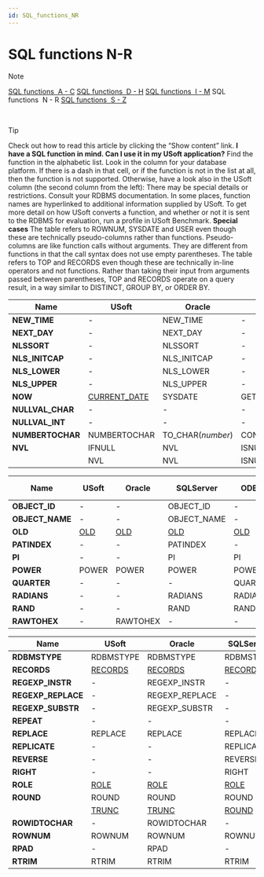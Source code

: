 ```yaml
---
id: SQL_functions_NR
---
```


# SQL functions N-R

> [!NOTE]
> [SQL functions  A - C](/docs/Modeller_and_Rules_Engine/SQL_functions/SQL_functions_AC.md)
> [SQL functions  D - H](/docs/Modeller_and_Rules_Engine/SQL_functions/SQL_functions_DH.md)
> [SQL functions  I - M](/docs/Modeller_and_Rules_Engine/SQL_functions/SQL_functions_IM.md)
> SQL functions  N - R
> [SQL functions  S - Z](/docs/Modeller_and_Rules_Engine/SQL_functions/SQL_functions_SZ.md)

 

> [!TIP]
> Check out how to read this article by clicking the “Show content” link.
> **I have a SQL function in mind. Can I use it in my USoft application?** 
Find the function in the alphabetic list. Look in the column for your database platform. If there is a dash in that cell, or if the function is not in the list at all, then the function is not supported.
> Otherwise, have a look also in the USoft column (the second column from the left):
> There may be special details or restrictions. Consult your RDBMS documentation. In some places, function names are hyperlinked to additional information supplied by USoft.
> To get more detail on how USoft converts a function, and whether or not it is sent to the RDBMS for evaluation, run a profile in USoft Benchmark.
> **Special cases**
The table refers to ROWNUM, SYSDATE and USER even though these are technically pseudo-columns rather than functions. Pseudo-columns are like function calls without arguments. They are different from functions in that the call syntax does not use empty parentheses.
The table refers to TOP and RECORDS even though these are technically in-line operators and not functions. Rather than taking their input from arguments passed between parentheses, TOP and RECORDS operate on a query result, in a way similar to DISTINCT, GROUP BY, or ORDER BY.

|**Name**|**USoft**|**Oracle**|**SQLServer**|**ODBC**|**JDBCY, Derby**|
|--------|--------|--------|--------|--------|--------|
|**NEW_TIME**|-       |NEW_TIME|-       |-       |NEW_TIME|
|**NEXT_DAY**|-       |NEXT_DAY|-       |-       |NEXT_DAY|
|**NLSSORT**|-       |NLSSORT |-       |-       |-       |
|**NLS_INITCAP**|-       |NLS_INITCAP|-       |-       |-       |
|**NLS_LOWER**|-       |NLS_LOWER|-       |-       |NLS_LOWER|
|**NLS_UPPER**|-       |NLS_UPPER|-       |-       |NLS_UPPER|
|**NOW** |[CURRENT_DATE](/docs/Modeller_and_Rules_Engine/SQL_functions/CURRENT_DATE.md)|SYSDATE |GETDATE |NOW     |SYSDATE |
|**NULLVAL_CHAR**|-       |-       |-       |NULLVAL_CHAR|-       |
|**NULLVAL_INT**|-       |-       |-       |NULLVAL_INT|-       |
|**NUMBERTOCHAR**|NUMBERTOCHAR|TO_CHAR(*number*)|CONVERT(*number*)|NUMBERTOCHAR|NUMBERTOCHAR|
|**NVL** |IFNULL  |NVL     |ISNULL  |IFNULL  |COALESCE|
|        |NVL     |NVL     |ISNULL  |IFNULL  |COALESCE|



|**Name**|**USoft**|**Oracle**|**SQLServer**|**ODBC**|**JDBCY, Derby**|
|--------|--------|--------|--------|--------|--------|
|**OBJECT_ID**|-       |-       |OBJECT_ID|-       |-       |
|**OBJECT_NAME**|-       |-       |OBJECT_NAME|-       |-       |
|**OLD** |[OLD](/docs/Modeller_and_Rules_Engine/SQL_functions/OLD.md)|[OLD](/docs/Modeller_and_Rules_Engine/SQL_functions/OLD.md)|[OLD](/docs/Modeller_and_Rules_Engine/SQL_functions/OLD.md)|[OLD](/docs/Modeller_and_Rules_Engine/SQL_functions/OLD.md)|[OLD](/docs/Modeller_and_Rules_Engine/SQL_functions/OLD.md)|
|**PATINDEX**|-       |-       |PATINDEX|-       |-       |
|**PI**  |-       |-       |PI      |PI      |PI      |
|**POWER**|POWER   |POWER   |POWER   |POWER   |POWER   |
|**QUARTER**|-       |-       |-       |QUARTER |-       |
|**RADIANS**|-       |-       |RADIANS |RADIANS |RADIANS |
|**RAND**|-       |-       |RAND    |RAND    |RAND    |
|**RAWTOHEX**|-       |RAWTOHEX|-       |-       |RAWTOHEX|



|**Name**|**USoft**|**Oracle**|**SQLServer**|**ODBC**|**JDBCY, Derby**|
|--------|--------|--------|--------|--------|--------|
|**RDBMSTYPE**|RDBMSTYPE|RDBMSTYPE|RDBMSTYPE|RDBMSTYPE|RDBMSTYPE|
|**RECORDS**|[RECORDS](/docs/Modeller_and_Rules_Engine/SQL_functions/RECORDS.md)|[RECORDS](/docs/Modeller_and_Rules_Engine/SQL_functions/RECORDS.md)|[RECORDS](/docs/Modeller_and_Rules_Engine/SQL_functions/RECORDS.md)|[RECORDS](/docs/Modeller_and_Rules_Engine/SQL_functions/RECORDS.md)|[RECORDS](/docs/Modeller_and_Rules_Engine/SQL_functions/RECORDS.md)|
|**REGEXP_INSTR**|-       |REGEXP_INSTR|-       |-       |REGEXP_INSTR|
|**REGEXP_REPLACE**|-       |REGEXP_REPLACE|-       |-       |REGEXP_REPLACE|
|**REGEXP_SUBSTR**|-       |REGEXP_SUBSTR|-       |-       |REGEXP_SUBSTR|
|**REPEAT**|-       |-       |-       |REPEAT  |-       |
|**REPLACE**|REPLACE |REPLACE |REPLACE |REPLACE |REPLACE |
|**REPLICATE**|-       |-       |REPLICATE|-       |-       |
|**REVERSE**|-       |-       |REVERSE |-       |-       |
|**RIGHT**|-       |-       |RIGHT   |RIGHT   |-       |
|**ROLE**|[ROLE](/docs/Modeller_and_Rules_Engine/SQL_functions/ROLE.md)|[ROLE](/docs/Modeller_and_Rules_Engine/SQL_functions/ROLE.md)|[ROLE](/docs/Modeller_and_Rules_Engine/SQL_functions/ROLE.md)|[ROLE](/docs/Modeller_and_Rules_Engine/SQL_functions/ROLE.md)|[ROLE](/docs/Modeller_and_Rules_Engine/SQL_functions/ROLE.md)|
|**ROUND**|ROUND   |ROUND   |ROUND   |ROUND   |ROUND   |
|        |[TRUNC](/docs/Modeller_and_Rules_Engine/SQL_functions/TRUNC_TRUNCATE.md)|[TRUNC](/docs/Modeller_and_Rules_Engine/SQL_functions/TRUNC_TRUNCATE.md)|[ROUND](/docs/Modeller_and_Rules_Engine/SQL_functions/TRUNC_TRUNCATE.md)|[TRUNCATE](/docs/Modeller_and_Rules_Engine/SQL_functions/TRUNC_TRUNCATE.md)|[TRUNC](/docs/Modeller_and_Rules_Engine/SQL_functions/TRUNC_TRUNCATE.md)|
|**ROWIDTOCHAR**|-       |ROWIDTOCHAR|-       |-       |ROWIDTOCHAR|
|**ROWNUM**|ROWNUM  |ROWNUM  |ROWNUM  |-       |ROWNUM  |
|**RPAD**|-       |RPAD    |-       |-       |RPAD    |
|**RTRIM**|RTRIM   |RTRIM   |RTRIM   |RTRIM   |RTRIM   |